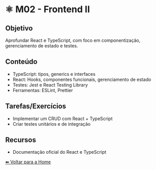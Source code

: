 # ⚛️ M02 - Frontend II

## Objetivo
Aprofundar React e TypeScript, com foco em componentização, gerenciamento de estado e testes.

## Conteúdo
- TypeScript: tipos, generics e interfaces
- React: Hooks, componentes funcionais, gerenciamento de estado
- Testes: Jest e React Testing Library
- Ferramentas: ESLint, Prettier

## Tarefas/Exercícios
- Implementar um CRUD com React + TypeScript
- Criar testes unitários e de integração

## Recursos
- Documentação oficial do React e TypeScript

[⬅ Voltar para a Home](./Home.md)